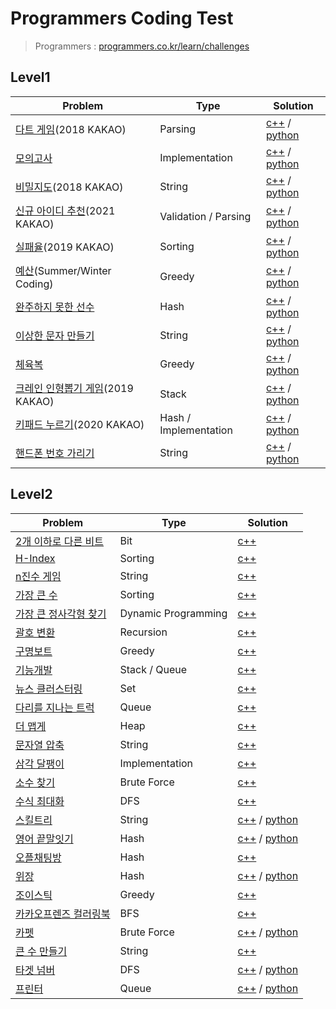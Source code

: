 # Programmers Coding Test


> Programmers : [programmers.co.kr/learn/challenges](https://programmers.co.kr/learn/challenges)

## Level1

| Problem | Type | Solution |
| ------- | ---- | -------- |
|[다트 게임](https://programmers.co.kr/learn/courses/30/lessons/17682)(2018 KAKAO)|Parsing|[c++](https://github.com/shunCode/Programmers-CodingTest/blob/master/Level1/%EB%8B%A4%ED%8A%B8%20%EA%B2%8C%EC%9E%84.cpp) / [python](https://github.com/shunCode/Programmers-CodingTest/blob/master/Level1/%EB%8B%A4%ED%8A%B8%20%EA%B2%8C%EC%9E%84.py)|
|[모의고사](https://programmers.co.kr/learn/courses/30/lessons/42840)|Implementation|[c++](https://github.com/shunCode/Programmers-CodingTest/blob/master/Level1/%EB%AA%A8%EC%9D%98%EA%B3%A0%EC%82%AC.cpp) / [python](https://github.com/shunCode/Programmers-CodingTest/blob/master/Level1/%EB%AA%A8%EC%9D%98%EA%B3%A0%EC%82%AC.py)|
|[비밀지도](https://programmers.co.kr/learn/courses/30/lessons/17681)(2018 KAKAO)|String|[c++](https://github.com/shunCode/Programmers-CodingTest/blob/master/Level1/%EB%B9%84%EB%B0%80%EC%A7%80%EB%8F%84.cpp) / [python](https://github.com/shunCode/Programmers-CodingTest/blob/master/Level1/%EB%B9%84%EB%B0%80%EC%A7%80%EB%8F%84.py)|
|[신규 아이디 추천](https://programmers.co.kr/learn/courses/30/lessons/72410)(2021 KAKAO)|Validation / Parsing|[c++](https://github.com/shunCode/Programmers-CodingTest/blob/master/Level1/%EC%8B%A0%EA%B7%9C%20%EC%95%84%EC%9D%B4%EB%94%94%20%EC%B6%94%EC%B2%9C.cpp) / [python](https://github.com/shunCode/Programmers-CodingTest/blob/master/Level1/%EC%8B%A0%EA%B7%9C%20%EC%95%84%EC%9D%B4%EB%94%94%20%EC%B6%94%EC%B2%9C.py)|
|[실패율](https://programmers.co.kr/learn/courses/30/lessons/42889)(2019 KAKAO)|Sorting|[c++](https://github.com/shunCode/Programmers-CodingTest/blob/master/Level1/%EC%8B%A4%ED%8C%A8%EC%9C%A8.cpp) / [python](https://github.com/shunCode/Programmers-CodingTest/blob/master/Level1/%EC%8B%A4%ED%8C%A8%EC%9C%A8.py)|
|[예산](https://programmers.co.kr/learn/courses/30/lessons/12982)(Summer/Winter Coding)|Greedy|[c++](https://github.com/shunCode/Programmers-CodingTest/blob/master/Level1/%EC%98%88%EC%82%B0.cpp) / [python](https://github.com/shunCode/Programmers-CodingTest/blob/master/Level1/%EC%98%88%EC%82%B0.py)|
|[완주하지 못한 선수](https://programmers.co.kr/learn/courses/30/lessons/42576)|Hash|[c++](https://github.com/shunCode/Programmers-CodingTest/blob/master/Level1/%EC%99%84%EC%A3%BC%ED%95%98%EC%A7%80%20%EB%AA%BB%ED%95%9C%20%EC%84%A0%EC%88%98.cpp) / [python](https://github.com/shunCode/Programmers-CodingTest/blob/master/Level1/%EC%99%84%EC%A3%BC%ED%95%98%EC%A7%80%20%EB%AA%BB%ED%95%9C%20%EC%84%A0%EC%88%98.py)|
|[이상한 문자 만들기](https://programmers.co.kr/learn/courses/30/lessons/12930)|String|[c++](https://github.com/shunCode/Programmers-CodingTest/blob/master/Level1/%EC%9D%B4%EC%83%81%ED%95%9C%20%EB%AC%B8%EC%9E%90%20%EB%A7%8C%EB%93%A4%EA%B8%B0.cpp) / [python](https://github.com/shunCode/Programmers-CodingTest/blob/master/Level1/%EC%9D%B4%EC%83%81%ED%95%9C%20%EB%AC%B8%EC%9E%90%20%EB%A7%8C%EB%93%A4%EA%B8%B0.py)|
|[체육복](https://programmers.co.kr/learn/courses/30/lessons/42862)|Greedy|[c++](https://github.com/shunCode/Programmers-CodingTest/blob/master/Level1/%EC%B2%B4%EC%9C%A1%EB%B3%B5.cpp) / [python](https://github.com/shunCode/Programmers-CodingTest/blob/master/Level1/%EC%B2%B4%EC%9C%A1%EB%B3%B5.py)|
|[크레인 인형뽑기 게임](https://programmers.co.kr/learn/courses/30/lessons/64061)(2019 KAKAO)|Stack|[c++](https://github.com/shunCode/Programmers-CodingTest/blob/master/Level1/%ED%81%AC%EB%A0%88%EC%9D%B8%20%EC%9D%B8%ED%98%95%EB%BD%91%EA%B8%B0%20%EA%B2%8C%EC%9E%84.cpp) / [python](https://github.com/shunCode/Programmers-CodingTest/blob/master/Level1/%ED%81%AC%EB%A0%88%EC%9D%B8%20%EC%9D%B8%ED%98%95%EB%BD%91%EA%B8%B0%20%EA%B2%8C%EC%9E%84.py)|
|[키패드 누르기](https://programmers.co.kr/learn/courses/30/lessons/67256)(2020 KAKAO)|Hash / Implementation|[c++](https://github.com/shunCode/Programmers-CodingTest/blob/master/Level1/%ED%82%A4%ED%8C%A8%EB%93%9C%20%EB%88%84%EB%A5%B4%EA%B8%B0.cpp) / [python](https://github.com/shunCode/Programmers-CodingTest/blob/master/Level1/%ED%82%A4%ED%8C%A8%EB%93%9C%20%EB%88%84%EB%A5%B4%EA%B8%B0.py)|
|[핸드폰 번호 가리기](https://programmers.co.kr/learn/courses/30/lessons/12948)|String|[c++](https://github.com/shunCode/Programmers-CodingTest/blob/master/Level1/%ED%95%B8%EB%93%9C%ED%8F%B0%20%EB%B2%88%ED%98%B8%20%EA%B0%80%EB%A6%AC%EA%B8%B0.cpp) / [python](https://github.com/shunCode/Programmers-CodingTest/blob/master/Level1/%ED%95%B8%EB%93%9C%ED%8F%B0%20%EB%B2%88%ED%98%B8%20%EA%B0%80%EB%A6%AC%EA%B8%B0.py)|



## Level2

| Problem | Type | Solution |
| ------- | ---- | -------- |
|[2개 이하로 다른 비트](https://programmers.co.kr/learn/courses/30/lessons/77885)|Bit|[c++](https://github.com/shunCode/Programmers-CodingTest/blob/master/Level2/2%EA%B0%9C%20%EC%9D%B4%ED%95%98%EB%A1%9C%20%EB%8B%A4%EB%A5%B8%20%EB%B9%84%ED%8A%B8.cpp)|
|[H-Index](https://programmers.co.kr/learn/courses/30/lessons/42747)|Sorting|[c++](https://github.com/shunCode/Programmers-CodingTest/blob/master/Level2/H-Index.cpp)|
|[n진수 게임](https://programmers.co.kr/learn/courses/30/lessons/17687)|String|[c++](https://github.com/shunCode/Programmers-CodingTest/blob/master/Level2/n%EC%A7%84%EC%88%98%20%EA%B2%8C%EC%9E%84.cpp)|
|[가장 큰 수](https://programmers.co.kr/learn/courses/30/lessons/42746)|Sorting|[c++](https://github.com/shunCode/Programmers-CodingTest/blob/master/Level2/%EA%B0%80%EC%9E%A5%20%ED%81%B0%20%EC%88%98.cpp)|
|[가장 큰 정사각형 찾기](https://programmers.co.kr/learn/courses/30/lessons/12905)|Dynamic Programming|[c++](https://github.com/shunCode/Programmers-CodingTest/blob/master/Level2/%EA%B0%80%EC%9E%A5%20%ED%81%B0%20%EC%A0%95%EC%82%AC%EA%B0%81%ED%98%95%20%EC%B0%BE%EA%B8%B0.cpp)|
|[괄호 변환](https://programmers.co.kr/learn/courses/30/lessons/60058)|Recursion|[c++](https://github.com/shunCode/Programmers-CodingTest/blob/master/Level2/%EA%B4%84%ED%98%B8%20%EB%B3%80%ED%99%98.cpp)|
|[구명보트](https://programmers.co.kr/learn/courses/30/lessons/42885)|Greedy|[c++](https://github.com/shunCode/Programmers-CodingTest/blob/master/Level2/%EA%B5%AC%EB%AA%85%EB%B3%B4%ED%8A%B8.cpp)|
|[기능개발](https://programmers.co.kr/learn/courses/30/lessons/42586)|Stack / Queue|[c++](https://github.com/shunCode/Programmers-CodingTest/blob/master/Level2/%EA%B8%B0%EB%8A%A5%EA%B0%9C%EB%B0%9C.cpp)|
|[뉴스 클러스터링](https://programmers.co.kr/learn/courses/30/lessons/17677)|Set|[c++](https://github.com/shunCode/Programmers-CodingTest/blob/master/Level2/%EB%89%B4%EC%8A%A4%20%ED%81%B4%EB%9F%AC%EC%8A%A4%ED%84%B0%EB%A7%81.cpp)|
|[다리를 지나는 트럭](https://programmers.co.kr/learn/courses/30/lessons/42583)|Queue|[c++](https://github.com/shunCode/Programmers-CodingTest/blob/master/Level2/%EB%8B%A4%EB%A6%AC%EB%A5%BC%20%EC%A7%80%EB%82%98%EB%8A%94%20%ED%8A%B8%EB%9F%AD.cpp)|
|[더 맵게](https://programmers.co.kr/learn/courses/30/lessons/42626)|Heap|[c++](https://github.com/shunCode/Programmers-CodingTest/blob/master/Level2/%EB%8D%94%20%EB%A7%B5%EA%B2%8C.cpp)|
|[문자열 압축](https://programmers.co.kr/learn/courses/30/lessons/60057)|String|[c++](https://github.com/shunCode/Programmers-CodingTest/blob/master/Level2/%EB%AC%B8%EC%9E%90%EC%97%B4%20%EC%95%95%EC%B6%95.cpp)|
|[삼각 달팽이](https://programmers.co.kr/learn/courses/30/lessons/68645)|Implementation|[c++](https://github.com/shunCode/Programmers-CodingTest/blob/master/Level2/%EC%82%BC%EA%B0%81%20%EB%8B%AC%ED%8C%BD%EC%9D%B4.cpp)|
|[소수 찾기](https://programmers.co.kr/learn/courses/30/lessons/42839)|Brute Force|[c++](https://github.com/shunCode/Programmers-CodingTest/blob/master/Level2/%EC%86%8C%EC%88%98%20%EC%B0%BE%EA%B8%B0.cpp)|
|[수식 최대화](https://programmers.co.kr/learn/courses/30/lessons/67257)|DFS|[c++](https://github.com/shunCode/Programmers-CodingTest/blob/master/Level2/%EC%88%98%EC%8B%9D%20%EC%B5%9C%EB%8C%80%ED%99%94.cpp)|
|[스킬트리](https://programmers.co.kr/learn/courses/30/lessons/49993)|String|[c++](https://github.com/shunCode/Programmers-CodingTest/blob/master/Level2/%EC%8A%A4%ED%82%AC%ED%8A%B8%EB%A6%AC.cpp) / [python](https://github.com/shunCode/Programmers-CodingTest/blob/master/Level2/%EC%8A%A4%ED%82%AC%ED%8A%B8%EB%A6%AC.py)|
|[영어 끝말잇기](https://programmers.co.kr/learn/courses/30/lessons/12981)|Hash|[c++](https://github.com/shunCode/Programmers-CodingTest/blob/master/Level2/%EC%98%81%EC%96%B4%20%EB%81%9D%EB%A7%90%EC%9E%87%EA%B8%B0.cpp) / [python](https://github.com/shunCode/Programmers-CodingTest/blob/master/Level2/%EC%98%81%EC%96%B4%20%EB%81%9D%EB%A7%90%EC%9E%87%EA%B8%B0.py)|
|[오플채팅방](https://programmers.co.kr/learn/courses/30/lessons/42888)|Hash|[c++](https://github.com/shunCode/Programmers-CodingTest/blob/master/Level2/%EC%98%A4%ED%94%88%EC%B1%84%ED%8C%85%EB%B0%A9.cpp)|
|[위장](https://programmers.co.kr/learn/courses/30/lessons/42578)|Hash|[c++](https://github.com/shunCode/Programmers-CodingTest/blob/master/Level2/%EC%9C%84%EC%9E%A5.cpp) / [python](https://github.com/shunCode/Programmers-CodingTest/blob/master/Level2/%EC%9C%84%EC%9E%A5.py)|
|[조이스틱](https://programmers.co.kr/learn/courses/30/lessons/42860)|Greedy|[c++](https://github.com/shunCode/Programmers-CodingTest/blob/master/Level2/%EC%A1%B0%EC%9D%B4%EC%8A%A4%ED%8B%B1.cpp)|
|[카카오프렌즈 컬러링북](https://github.com/shunCode/Programmers-CodingTest/blob/master/Level2/%EC%B9%B4%EC%B9%B4%EC%98%A4%ED%94%84%EB%A0%8C%EC%A6%88%20%EC%BB%AC%EB%9F%AC%EB%A7%81%EB%B6%81.cpp)|BFS|[c++](https://github.com/shunCode/Programmers-CodingTest/blob/master/Level2/%EC%B9%B4%EC%B9%B4%EC%98%A4%ED%94%84%EB%A0%8C%EC%A6%88%20%EC%BB%AC%EB%9F%AC%EB%A7%81%EB%B6%81.cpp)|
|[카펫](https://programmers.co.kr/learn/courses/30/lessons/42842)|Brute Force|[c++](https://github.com/shunCode/Programmers-CodingTest/blob/master/Level2/%EC%B9%B4%ED%8E%AB.cpp) / [python](https://github.com/shunCode/Programmers-CodingTest/blob/master/Level2/%EC%B9%B4%ED%8E%AB.py)|
|[큰 수 만들기](https://github.com/shunCode/Programmers-CodingTest/blob/master/Level2/%ED%81%B0%20%EC%88%98%20%EB%A7%8C%EB%93%A4%EA%B8%B0.cpp)|String|[c++](https://github.com/shunCode/Programmers-CodingTest/blob/master/Level2/%ED%81%B0%20%EC%88%98%20%EB%A7%8C%EB%93%A4%EA%B8%B0.cpp)|
|[타겟 넘버](https://programmers.co.kr/learn/courses/30/lessons/43165)|DFS|[c++](https://github.com/shunCode/Programmers-CodingTest/blob/master/Level2/%ED%83%80%EA%B2%9F%20%EB%84%98%EB%B2%84.cpp) / [python](https://github.com/shunCode/Programmers-CodingTest/blob/master/Level2/%ED%83%80%EA%B2%9F%20%EB%84%98%EB%B2%84.py)|
|[프린터](https://programmers.co.kr/learn/courses/30/lessons/42587)|Queue|[c++](https://github.com/shunCode/Programmers-CodingTest/blob/master/Level2/%ED%94%84%EB%A6%B0%ED%84%B0.cpp) / [python](https://github.com/shunCode/Programmers-CodingTest/blob/master/Level2/%ED%94%84%EB%A6%B0%ED%84%B0.py)|
